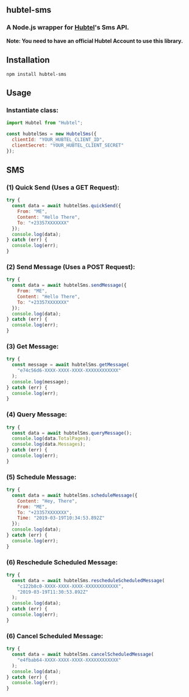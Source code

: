 ## hubtel-sms

### A Node.js wrapper for [Hubtel](https://hubtel.com/)'s Sms API.

**Note: You need to have an official Hubtel Account to use this library.**

## Installation

```
npm install hubtel-sms
```

## Usage

### Instantiate class:

```javascript
import Hubtel from "Hubtel";

const hubtelSms = new HubtelSms({
  clientId: "YOUR_HUBTEL_CLIENT_ID",
  clientSecret: "YOUR_HUBTEL_CLIENT_SECRET"
});
```

## SMS

### (1) Quick Send (Uses a GET Request):

```javascript
try {
  const data = await hubtelSms.quickSend({
    From: "ME",
    Content: "Hello There",
    To: "+23357XXXXXXX"
  });
  console.log(data);
} catch (err) {
  console.log(err);
}
```

### (2) Send Message (Uses a POST Request):

```javascript
try {
  const data = await hubtelSms.sendMessage({
    From: "ME",
    Content: "Hello There",
    To: "+23357XXXXXXX"
  });
  console.log(data);
} catch (err) {
  console.log(err);
}
```

### (3) Get Message:

```javascript
try {
  const message = await hubtelSms.getMessage(
    "e74c56d6-XXXX-XXXX-XXXX-XXXXXXXXXXXX"
  );
  console.log(message);
} catch (err) {
  console.log(err);
}
```

### (4) Query Message:

```javascript
try {
  const data = await hubtelSms.queryMessage();
  console.log(data.TotalPages);
  console.log(data.Messages);
} catch (err) {
  console.log(err);
}
```

### (5) Schedule Message:

```javascript
try {
  const data = await hubtelSms.scheduleMessage({
    Content: "Hey, There",
    From: "ME",
    To: "+23357XXXXXXX",
    Time: "2019-03-19T10:34:53.892Z"
  });
  console.log(data);
} catch (err) {
  console.log(err);
}
```

### (6) Reschedule Scheduled Message:

```javascript
try {
  const data = await hubtelSms.rescheduleScheduledMessage(
    "c122b8c0-XXXX-XXXX-XXXX-XXXXXXXXXXXX",
    "2019-03-19T11:30:53.892Z"
  );
  console.log(data);
} catch (err) {
  console.log(err);
}
```

### (6) Cancel Scheduled Message:

```javascript
try {
  const data = await hubtelSms.cancelScheduledMessage(
    "e4fbab64-XXXX-XXXX-XXXX-XXXXXXXXXXXX"
  );
  console.log(data);
} catch (err) {
  console.log(err);
}
```
